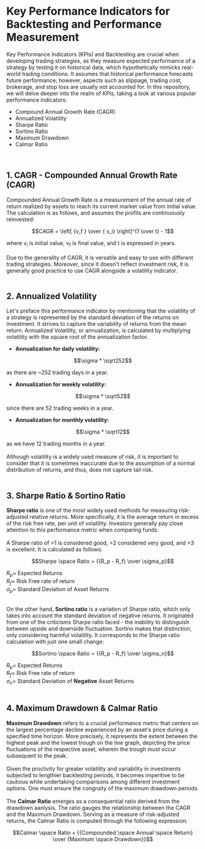 # Key Performance Indicators for Backtesting and Performance Measurement

Key Performance Indicators (KPIs) and Backtesting are crucial when developing trading strategies, as they measure expected performance of a strategy by testing it on historical data, which hypothetically mimicks real-world trading conditions. It assumes that historical performance forecasts future performance; however, aspects such as slippage, trading cost, brokerage, and stop loss are usually not accounted for. In this repository, we will delve deeper into the realm of KPIs, taking a look at various popular performance indicators:
- Compound Annual Growth Rate (CAGR)
- Annualized Volatility
- Sharpe Ratio
- Sortino Ratio
- Maximum Drawdown
- Calmar Ratio
<br />

## 1. CAGR - Compounded Annual Growth Rate (CAGR)

Compounded Annual Growth Rate is a measurement of the annual rate of return realized by assets to reach its current market value from initial value. The calculation is as follows, and assumes the profits are continuously reinvested:
```math
CAGR = \left[ {v_f } \over { v_i} \right]^{1 \over t} - 1
```
where v<sub>i</sub> is initial value, v<sub>f</sub> is final value, and t is expressed in years. <br /><br />
Due to the generality of CAGR, it is versatile and easy to use with different trading strategies. Moreover, since it doesn't reflect investment risk, it is generally good practice to use CAGR alongside a volatility indicator.
<br /><br />

## 2. Annualized Volatility

Let's preface this performance indicator by mentioning that the volatility of a strategy is represented by the standard deviation of the returns on investment. It strives to capture the variability of returns from the mean return. Annualized Volatility, or annualization, is calculated by multiplying volatility with the square root of the annualization factor. 
- **Annualization for daily volatility:**
```math
\sigma * \sqrt252
```
as there are ~252 trading days in a year.
- **Annualization for weekly volatility:**
```math
\sigma * \sqrt52
```
since there are 52 trading weeks in a year.
- **Annualization for monthly volatility:**
```math
\sigma * \sqrt12
```
as we have 12 trading months in a year.<br /><br />
Although volatility is a widely used measure of risk, it is important to consider that it is sometimes inaccurate due to the assumption of a normal distribution of returns, and thus, does not capture tail risk. 
<br /><br />

## 3. Sharpe Ratio & Sortino Ratio

**Sharpe ratio** is one of the most widely used methods for measuring risk-adjusted relative returns. More specifically, it is the average return in excess of the risk free rate, per unit of volatility. Investors generally pay close attention to this performance metric when comparing funds. <br /><br />
A Sharpe ratio of >1 is considered good, >2 considered very good, and >3 is excellent. It is calculated as follows: <br />
```math
Sharpe \space Ratio = {{R_p - R_f} \over \sigma_p}
```
$R_p =$ Expected Returns <br />
$R_f =$ Risk Free rate of return <br />
$\sigma_p =$ Standard Deviation of Asset Returns<br /><br />

On the other hand, **Sortino ratio** is a variation of Sharpe ratio, which only takes into account the standard deviation of negative returns. It originated from one of the criticisms Sharpe ratio faced - the inability to distinguish between upside and downside fluctuation. Sortino makes that distinction, only considering harmful volatility. It corresponds to the Sharpe ratio calculation with just one small change:
```math
Sortino \space Ratio = {{R_p - R_f} \over \sigma_n}
```
$R_p =$ Expected Returns <br />
$R_f =$ Risk Free rate of return <br />
$\sigma_n =$ Standard Deviation of **Negative** Asset Returns<br /><br />

## 4. Maximum Drawdown & Calmar Ratio

**Maximum Drawdown** refers to a crucial performance metric that centers on the largest percentage decline experienced by an asset's price during a specified time horizon. More precisely, it represents the extent between the highest peak and the lowest trough on the line graph, depicting the price fluctuations of the respective asset, wherein the trough must occur subsequent to the peak.<br /><br />
Given the proclivity for greater volatility and variability in investments subjected to lengthier backtesting periods, it becomes imperitive to be cautious while undertaking comparisons among different investment options. One must ensure the congruity of the maximum drawdown periods. <br /><br />
The **Calmar Ratio** emerges as a consequential ratio derived from the drawdown aanlysis. The ratio gauges the relationship between the CAGR and the Maximum Drawdown. Serving as a measure of risk-adjusted returns, the Calmar Ratio is computed through the following expression:<br />
```math
Calmar \space Ratio = {{Compounded \space Annual \space Return} \over {Maximum \space Drawdown}}
```
